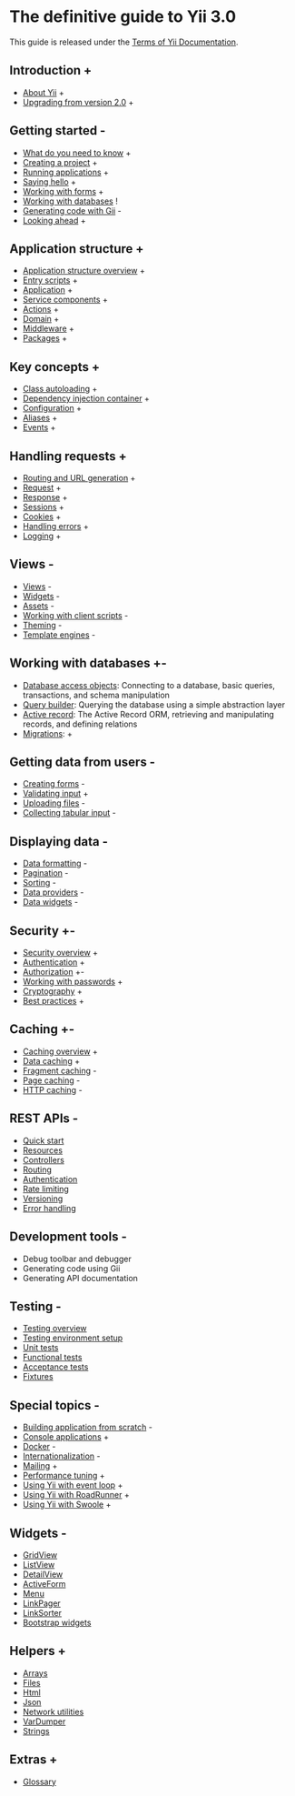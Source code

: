 # The definitive guide to Yii 3.0

This guide is released under the [Terms of Yii Documentation](https://www.yiiframework.com/license#docs).

Introduction +
------------

* [About Yii](intro/what-is-yii.md) +
* [Upgrading from version 2.0](intro/upgrade-from-v2.md) +


Getting started -
---------------

* [What do you need to know](start/prerequisites.md) +
* [Creating a project](start/creating-project.md) +
* [Running applications](start/workflow.md) +
* [Saying hello](start/hello.md) +
* [Working with forms](start/forms.md) +
* [Working with databases](start/databases.md) !
* [Generating code with Gii](start/gii.md) -
* [Looking ahead](start/looking-ahead.md) +


Application structure +
---------------------

* [Application structure overview](structure/overview.md) +
* [Entry scripts](structure/entry-script.md) +
* [Application](structure/application.md) +
* [Service components](structure/service.md) +
* [Actions](structure/action.md) +
* [Domain](structure/domain.md) +
* [Middleware](structure/middleware.md) +
* [Packages](structure/package.md) +

Key concepts +
------------

* [Class autoloading](concept/autoloading.md) +
* [Dependency injection container](concept/di-container.md) +
* [Configuration](concept/configuration.md) +
* [Aliases](concept/aliases.md) +
* [Events](concept/events.md) +

Handling requests +
-----------------

* [Routing and URL generation](runtime/routing.md) +
* [Request](runtime/request.md) +
* [Response](runtime/response.md) +
* [Sessions](runtime/sessions.md) +
* [Cookies](runtime/cookies.md) +
* [Handling errors](runtime/handling-errors.md) +
* [Logging](runtime/logging.md) +

Views -
-----

* [Views](views/view.md) -
* [Widgets](views/widget.md) -
* [Assets](views/asset.md) -
* [Working with client scripts](views/client-scripts.md) -
* [Theming](views/theming.md) -
* [Template engines](views/template-engines.md) -


Working with databases +-
----------------------

* [Database access objects](db-dao.md): Connecting to a database, basic queries, transactions, and schema manipulation
* [Query builder](db-query-builder.md): Querying the database using a simple abstraction layer
* [Active record](db-active-record.md): The Active Record ORM, retrieving and manipulating records, and defining relations
* [Migrations](databases/db-migrations.md): +

Getting data from users -
-----------------------

* [Creating forms](input/forms.md) -
* [Validating input](https://github.com/yiisoft/validator/blob/master/docs/guide/en/README.md) +
* [Uploading files](input/file-upload.md) -
* [Collecting tabular input](input/tabular-input.md) -


Displaying data -
---------------

* [Data formatting](output/formatting.md) -
* [Pagination](output/pagination.md) -
* [Sorting](output/sorting.md) -
* [Data providers](output/data-providers.md) -
* [Data widgets](output/data-widgets.md) -

Security +-
--------

* [Security overview](security/overview.md) +
* [Authentication](security/authentication.md) +
* [Authorization](security/authorization.md) +-
* [Working with passwords](security/passwords.md) +
* [Cryptography](security/cryptography.md) +
* [Best practices](security/best-practices.md) +


Caching +-
-------

* [Caching overview](caching/overview.md) +
* [Data caching](caching/data.md) +
* [Fragment caching](caching/fragment.md) -
* [Page caching](caching/page.md) -
* [HTTP caching](caching/http.md) -


REST APIs -
-----------

* [Quick start](rest/quick-start.md)
* [Resources](rest/resources.md)
* [Controllers](rest/controllers.md)
* [Routing](rest/routing.md)
* [Authentication](rest/authentication.md)
* [Rate limiting](rest/rate-limiting.md)
* [Versioning](rest/versioning.md)
* [Error handling](rest/error-handling.md)

Development tools -
-----------------

* Debug toolbar and debugger
* Generating code using Gii
* Generating API documentation


Testing -
-------

* [Testing overview](testing/overview.md)
* [Testing environment setup](testing/environment-setup.md)
* [Unit tests](testing/unit.md)
* [Functional tests](testing/functional.md)
* [Acceptance tests](testing/acceptance.md)
* [Fixtures](testing/fixtures.md)


Special topics -
--------------

* [Building application from scratch](tutorial/start-from-scratch.md) -
* [Console applications](tutorial/console-applications.md) +
* [Docker](tutorial/docker.md) -
* [Internationalization](tutorial/i18n.md) -
* [Mailing](tutorial/mailing.md) +
* [Performance tuning](tutorial/performance-tuning.md) +
* [Using Yii with event loop](tutorial/using-with-event-loop.md) +
* [Using Yii with RoadRunner](tutorial/using-yii-with-roadrunner.md) +
* [Using Yii with Swoole](tutorial/using-yii-with-swoole.md) +

Widgets -
-------

* [GridView](https://www.yiiframework.com/doc-2.0/yii-grid-gridview.html)
* [ListView](https://www.yiiframework.com/doc-2.0/yii-widgets-listview.html)
* [DetailView](https://www.yiiframework.com/doc-2.0/yii-widgets-detailview.html)
* [ActiveForm](https://www.yiiframework.com/doc-2.0/guide-input-forms.html#activerecord-based-forms-activeform)
* [Menu](https://www.yiiframework.com/doc-2.0/yii-widgets-menu.html)
* [LinkPager](https://www.yiiframework.com/doc-2.0/yii-widgets-linkpager.html)
* [LinkSorter](https://www.yiiframework.com/doc-2.0/yii-widgets-linksorter.html)
* [Bootstrap widgets](https://www.yiiframework.com/extension/yiisoft/yii2-bootstrap/doc/guide)


Helpers +
-------

* [Arrays](https://github.com/yiisoft/arrays/)
* [Files](https://github.com/yiisoft/files/)
* [Html](https://github.com/yiisoft/html/)
* [Json](https://github.com/yiisoft/json)
* [Network utilities](https://github.com/yiisoft/network-utilities/)
* [VarDumper](https://github.com/yiisoft/var-dumper)
* [Strings](https://github.com/yiisoft/strings)

Extras +
------

* [Glossary](glossary.md)
